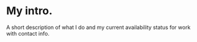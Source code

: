 # My intro.
A short description of what I do and my current availability status for work with contact info.
